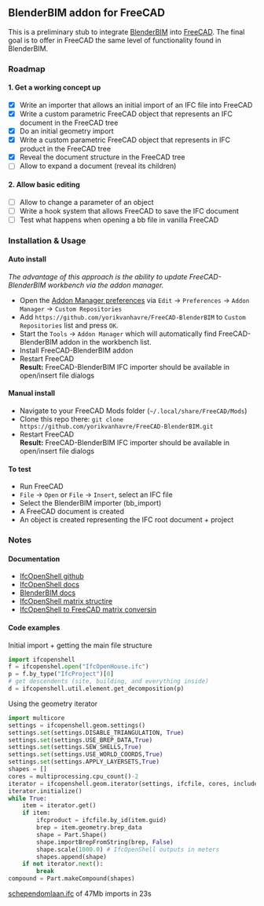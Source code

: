 ## BlenderBIM addon for FreeCAD

This is a preliminary stub to integrate [BlenderBIM](https://blenderbim.org) 
into [FreeCAD](https://freecad.org). The final goal is to offer in FreeCAD the same level of 
functionality found in BlenderBIM.

### Roadmap

#### 1. Get a working concept up

* [x] Write an importer that allows an initial import of an IFC file into FreeCAD
* [x] Write a custom parametric FreeCAD object that represents an IFC document in the FreeCAD tree
* [x] Do an initial geometry import
* [x] Write a custom parametric FreeCAD object that represents in IFC product in the FreeCAD tree
* [x] Reveal the document structure in the FreeCAD tree
* [ ] Allow to expand a document (reveal its children)

#### 2. Allow basic editing

* [ ] Allow to change a parameter of an object
* [ ] Write a hook system that allows FreeCAD to save the IFC document
* [ ] Test what happens when opening a bb file in vanilla FreeCAD

### Installation & Usage

#### Auto install

*The advantage of this approach is the ability to update FreeCAD-BlenderBIM workbench via the addon manager.* 

* Open the [Addon Manager preferences](https://wiki.freecad.org/Preferences_Editor#Addon_Manager) via `Edit` → `Preferences` → `Addon Manager` → `Custom Repositories`
* Add `https://github.com/yorikvanhavre/FreeCAD-BlenderBIM` to `Custom Repositories` list and press `OK`.
* Start the `Tools` → `Addon Manager` which will automatically find FreeCAD-BlenderBIM addon in the workbench list. 
* Install FreeCAD-BlenderBIM addon  
* Restart FreeCAD  
**Result:** FreeCAD-BlenderBIM IFC importer should be available in open/insert file dialogs


#### Manual install

* Navigate to your FreeCAD Mods folder (`~/.local/share/FreeCAD/Mods`)
* Clone this repo there: `git clone https://github.com/yorikvanhavre/FreeCAD-BlenderBIM.git`
* Restart FreeCAD  
**Result:** FreeCAD-BlenderBIM IFC importer should be available in open/insert file dialogs

#### To test

* Run FreeCAD
* `File` → `Open` or `File` → `Insert`, select an IFC file
* Select the BlenderBIM importer (bb_import)
* A FreeCAD document is created
* An object is created representing the IFC root document + project

### Notes

#### Documentation

* [IfcOpenShell github](https://github.com/IfcOpenShell/IfcOpenShell)
* [IfcOpenShell docs](https://blenderbim.org/docs-python/ifcopenshell.html)
* [BlenderBIM docs](https://blenderbim.org/docs/)
* [IfcOpenShell matrix structire](https://github.com/IfcOpenShell/IfcOpenShell/issues/1440)
* [IfcOpenShell to FreeCAD matrix conversin](https://pythoncvc.net/?cat=203)

#### Code examples

Initial import + getting the main file structure

```python
import ifcopenshell
f = ifcopenshel.open("IfcOpenHouse.ifc")
p = f.by_type("IfcProject")[0]
# get descendents (site, building, and everything inside)
d = ifcopenshell.util.element.get_decomposition(p)
```

Using the geometry iterator

```python
import multicore
settings = ifcopenshell.geom.settings()
settings.set(settings.DISABLE_TRIANGULATION, True)
settings.set(settings.USE_BREP_DATA,True)
settings.set(settings.SEW_SHELLS,True)
settings.set(settings.USE_WORLD_COORDS,True)
settings.set(settings.APPLY_LAYERSETS,True)
shapes = []
cores = multiprocessing.cpu_count()-2
iterator = ifcopenshell.geom.iterator(settings, ifcfile, cores, include=entitieslist)
iterator.initialize()
while True:
    item = iterator.get()
    if item:
        ifcproduct = ifcfile.by_id(item.guid)
        brep = item.geometry.brep_data
        shape = Part.Shape()
        shape.importBrepFromString(brep, False)
        shape.scale(1000.0) # IfcOpenShell outputs in meters
        shapes.append(shape)
    if not iterator.next():
        break
compound = Part.makeCompound(shapes)
```

[schependomlaan.ifc](https://github.com/buildingSMART/Sample-Test-Files/blob/master/IFC%202x3/Schependomlaan/Design%20model%20IFC/IFC%20Schependomlaan.ifc) of 47Mb imports in 23s
